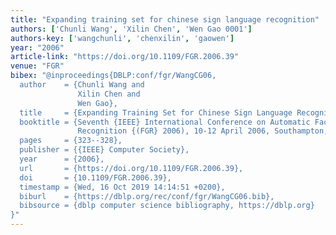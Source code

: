```yaml
---
title: "Expanding training set for chinese sign language recognition"
authors: ['Chunli Wang', 'Xilin Chen', 'Wen Gao 0001']
authors-key: ['wangchunli', 'chenxilin', 'gaowen']
year: "2006"
article-link: "https://doi.org/10.1109/FGR.2006.39"
venue: "FGR"
bibex: "@inproceedings{DBLP:conf/fgr/WangCG06,
  author    = {Chunli Wang and
               Xilin Chen and
               Wen Gao},
  title     = {Expanding Training Set for Chinese Sign Language Recognition},
  booktitle = {Seventh {IEEE} International Conference on Automatic Face and Gesture
               Recognition {(FGR} 2006), 10-12 April 2006, Southampton, {UK}},
  pages     = {323--328},
  publisher = {{IEEE} Computer Society},
  year      = {2006},
  url       = {https://doi.org/10.1109/FGR.2006.39},
  doi       = {10.1109/FGR.2006.39},
  timestamp = {Wed, 16 Oct 2019 14:14:51 +0200},
  biburl    = {https://dblp.org/rec/conf/fgr/WangCG06.bib},
  bibsource = {dblp computer science bibliography, https://dblp.org}
}"
---
```


